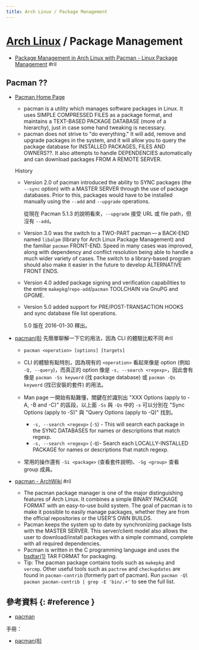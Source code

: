 ```yaml
---
title: Arch Linux / Package Management
---
```

# [Arch Linux](archlinux.md) / Package Management

  - [Package Management in Arch Linux with Pacman - Linux Package Management](https://www.linode.com/docs/tools-reference/linux-package-management/#package-management-in-arch-linux-with-pacman) #ril

## Pacman ??

  - [Pacman Home Page](https://www.archlinux.org/pacman/)

      - pacman is a utility which manages software packages in Linux. It uses SIMPLE COMPRESSED FILES as a package format, and maintains a TEXT-BASED PACKAGE DATABASE (more of a hierarchy), just in case some hand tweaking is necessary.
      - pacman does not strive to "do everything." It will add, remove and upgrade packages in the system, and it will allow you to query the package database for INSTALLED PACKAGES, FILES AND OWNERS??. It also attempts to handle DEPENDENCIES automatically and can download packages FROM A REMOTE SERVER.

    History

      - Version 2.0 of pacman introduced the ability to SYNC packages (the `--sync` option) with a MASTER SERVER through the use of package databases. Prior to this, packages would have to be installed manually using the `--add` and `--upgrade` operations.

        從現在 Pacman 5.1.3 的說明看來，`--upgrade` 接受 URL 或 file path，但沒有 `--add`。

      - Version 3.0 was the switch to a TWO-PART pacman — a BACK-END named `libalpm` (library for Arch Linux Package Management) and the familiar `pacman` FRONT-END. Speed in many cases was improved, along with dependency and conflict resolution being able to handle a much wider variety of cases. The switch to a library-based program should also make it easier in the future to develop ALTERNATIVE FRONT ENDS.
      - Version 4.0 added package signing and verification capabilities to the entire `makepkg`/`repo-add`/`pacman` TOOLCHAIN via GnuPG and GPGME.

      - Version 5.0 added support for PRE/POST-TRANSACTION HOOKS and sync database file list operations.

        5.0 版在 2016-01-30 釋出。

  - [pacman\(8\)](https://www.archlinux.org/pacman/pacman.8.html) 先簡單聊解一下它的用法，因為 CLI 的體驗比較不同 #ril

      - `pacman <operation> [options] [targets]`
      - CLI 的體驗有點特別，因為現有的 `<operation>` 看起來像是 option (例如 `-Q, --query`)，而真正的 option 像是 `-s, --search <regexp>`，因此會有像是 `pacman -Ss keyword` (找 package database) 或 `pacman -Qs keyword` (找已安裝的套件) 的用法。

      - Man page 一開始有點難懂，關鍵在於識別出 "XXX Options (apply to -A, -B and -C)" 的區段，以上面 `-Ss` 與 `-Qs` 中的 `-s` 可以分別在 "Sync Options (apply to -S)" 與 "Query Options (apply to -Q)" 找到。

          - `-s, --search <regexp>` (`-S`) - This will search each package in the SYNC DATABASES for names or descriptions that match regexp.
          - `-s, --search <regexp>` (`-Q`)- Search each LOCALLY-INSTALLED PACKAGE for names or descriptions that match regexp.

      - 常用的操作還有 `-Si <package>` (查看套件說明)、`-Sg <group>` 查看 group 成員。

  - [pacman \- ArchWiki](https://wiki.archlinux.org/index.php/pacman) #ril

      - The pacman package manager is one of the major distinguishing features of Arch Linux. It combines a simple BINARY PACKAGE FORMAT with an easy-to-use build system. The goal of pacman is to make it possible to easily manage packages, whether they are from the official repositories or the USER'S OWN BUILDS.
      - Pacman keeps the system up to date by synchronizing package lists with the MASTER SERVER. This server/client model also allows the user to download/install packages with a simple command, complete with all required dependencies.
      - Pacman is written in the C programming language and uses the [bsdtar(1)](https://jlk.fjfi.cvut.cz/arch/manpages/man/bsdtar.1) TAR FORMAT for packaging.
      - Tip: The pacman package contains tools such as `makepkg` and `vercmp`. Other useful tools such as `pactree` and `checkupdates` are found in `pacman-contrib` (formerly part of pacman). Run `pacman -Ql pacman pacman-contrib | grep -E 'bin/.+'` to see the full list.

## 參考資料 {: #reference }

  - [pacman](https://www.archlinux.org/pacman/)

手冊：

  - [pacman(8)](https://www.archlinux.org/pacman/pacman.8.html)
